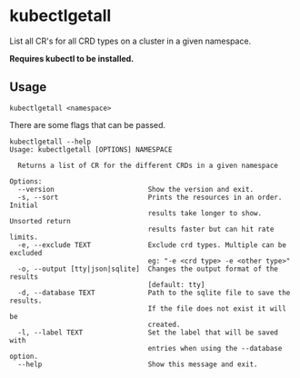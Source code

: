 # kubectlgetall

List all CR's for all CRD types on a cluster in a given namespace.

**Requires kubectl to be installed.**

## Usage

```shell
kubectlgetall <namespace>
```

There are some flags that can be passed.
```shell
kubectlgetall --help
Usage: kubectlgetall [OPTIONS] NAMESPACE

  Returns a list of CR for the different CRDs in a given namespace

Options:
  --version                       Show the version and exit.
  -s, --sort                      Prints the resources in an order. Initial
                                  results take longer to show. Unsorted return
                                  results faster but can hit rate limits.
  -e, --exclude TEXT              Exclude crd types. Multiple can be excluded
                                  eg: "-e <crd type> -e <other type>"
  -o, --output [tty|json|sqlite]  Changes the output format of the results
                                  [default: tty]
  -d, --database TEXT             Path to the sqlite file to save the results.
                                  If the file does not exist it will be
                                  created.
  -l, --label TEXT                Set the label that will be saved with
                                  entries when using the --database option.
  --help                          Show this message and exit.

```
